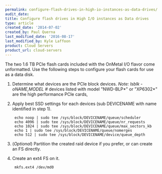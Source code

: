 ```yaml
---
permalink: configure-flash-drives-in-high-io-instances-as-data-drives/
audit_date:
title: Configure flash drives in High I/O instances as Data drives
type: article
created_date: '2014-07-02'
created_by: Paul Querna
last_modified_date: '2016-08-17'
last_modified_by: Kyle Laffoon
product: Cloud Servers
product_url: cloud-servers
---
```


The two 1.6 TB PCIe flash cards included with the OnMetal I/O flavor come unformatted. Use the following steps to configure your flash cards for use as a data disk.

1. Determine what devices are the PCIe block devices.
   *Note:* *lsblk -oNAME,MODEL #* devices listed with model "NWD-BLP*" or "XP6302*" are the high performance PCIe cards,

2. Apply best SSD settings for each devices (sub DEVICENAME with name identified in step 1).

        echo noop | sudo tee /sys/block/DEVICENAME/queue/scheduler
        echo 4096 | sudo tee /sys/block/DEVICENAME/queue/nr_requests
        echo 1024 | sudo tee /sys/block/DEVICENAME/queue/max_sectors_kb
        echo 1 | sudo tee /sys/block/DEVICENAME/queue/nomerges
        echo 512 | sudo tee /sys/block/DEVICENAME/device/queue_depth

3. (*Optional*) Partition the created raid device if you prefer, or can create an FS directly.

4. Create an ext4 FS on it.

        mkfs.ext4 /dev/md0
